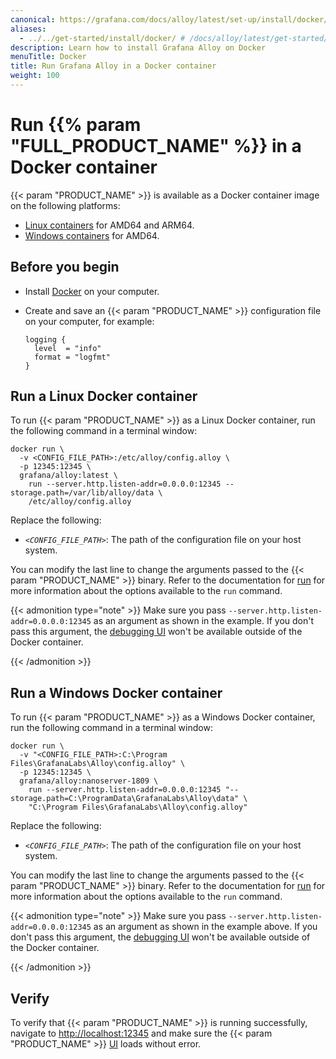 ```yaml
---
canonical: https://grafana.com/docs/alloy/latest/set-up/install/docker/
aliases:
  - ../../get-started/install/docker/ # /docs/alloy/latest/get-started/install/docker/
description: Learn how to install Grafana Alloy on Docker
menuTitle: Docker
title: Run Grafana Alloy in a Docker container
weight: 100
---
```


# Run {{% param "FULL_PRODUCT_NAME" %}} in a Docker container

{{< param "PRODUCT_NAME" >}} is available as a Docker container image on the following platforms:

* [Linux containers][] for AMD64 and ARM64.
* [Windows containers][] for AMD64.

## Before you begin

* Install [Docker][] on your computer.
* Create and save an {{< param "PRODUCT_NAME" >}} configuration file on your computer, for example:

  ```alloy
  logging {
    level  = "info"
    format = "logfmt"
  }
  ```

## Run a Linux Docker container

To run {{< param "PRODUCT_NAME" >}} as a Linux Docker container, run the following command in a terminal window:

```shell
docker run \
  -v <CONFIG_FILE_PATH>:/etc/alloy/config.alloy \
  -p 12345:12345 \
  grafana/alloy:latest \
    run --server.http.listen-addr=0.0.0.0:12345 --storage.path=/var/lib/alloy/data \
    /etc/alloy/config.alloy
```

Replace the following:

- _`<CONFIG_FILE_PATH>`_: The path of the configuration file on your host system.

You can modify the last line to change the arguments passed to the {{< param "PRODUCT_NAME" >}} binary.
Refer to the documentation for [run][] for more information about the options available to the `run` command.

{{< admonition type="note" >}}
Make sure you pass `--server.http.listen-addr=0.0.0.0:12345` as an argument as shown in the example.
If you don't pass this argument, the [debugging UI][UI] won't be available outside of the Docker container.

[UI]: ../../../troubleshoot/debug/#alloy-ui
{{< /admonition >}}

## Run a Windows Docker container

To run {{< param "PRODUCT_NAME" >}} as a Windows Docker container, run the following command in a terminal window:

```shell
docker run \
  -v "<CONFIG_FILE_PATH>:C:\Program Files\GrafanaLabs\Alloy\config.alloy" \
  -p 12345:12345 \
  grafana/alloy:nanoserver-1809 \
    run --server.http.listen-addr=0.0.0.0:12345 "--storage.path=C:\ProgramData\GrafanaLabs\Alloy\data" \
    "C:\Program Files\GrafanaLabs\Alloy\config.alloy"
```

Replace the following:

- _`<CONFIG_FILE_PATH>`_: The path of the configuration file on your host system.

You can modify the last line to change the arguments passed to the {{< param "PRODUCT_NAME" >}} binary.
Refer to the documentation for [run][] for more information about the options available to the `run` command.

{{< admonition type="note" >}}
Make sure you pass `--server.http.listen-addr=0.0.0.0:12345` as an argument as shown in the example above.
If you don't pass this argument, the [debugging UI][UI] won't be available outside of the Docker container.

[UI]: ../../../troubleshoot/debug/#alloy-ui
{{< /admonition >}}

## Verify

To verify that {{< param "PRODUCT_NAME" >}} is running successfully, navigate to <http://localhost:12345> and make sure the {{< param "PRODUCT_NAME" >}} [UI][] loads without error.

[Linux containers]: #run-a-linux-docker-container
[Windows containers]: #run-a-windows-docker-container
[Docker]: https://docker.io
[run]: ../../../reference/cli/run/
[UI]: ../../../troubleshoot/debug/#alloy-ui
